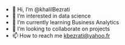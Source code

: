 - 👋 Hi, I’m @khalilBezrati
- 👀 I’m interested in data science
- 🌱 I’m currently learning Business Analytics
- 💞️ I’m looking to collaborate on projects
- 📫 How to reach me kbezrati@yahoo.fr

<!---
khalil1604/khalil1604 is a ✨ special ✨ repository because its `README.md` (this file) appears on your GitHub profile.
You can click the Preview link to take a look at your changes.
--->
